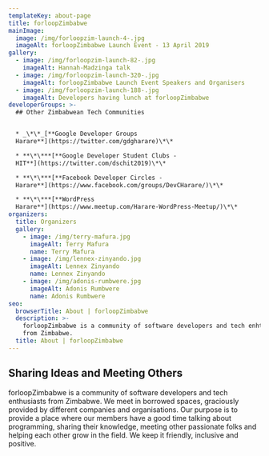 ```yaml
---
templateKey: about-page
title: forloopZimbabwe
mainImage:
  image: /img/forloopzim-launch-4-.jpg
  imageAlt: forloopZimbabwe Launch Event - 13 April 2019
gallery:
  - image: /img/forloopzim-launch-82-.jpg
    imageAlt: Hannah-Madzinga talk
  - image: /img/forloopzim-launch-320-.jpg
    imageAlt: forloopZimbabwe Launch Event Speakers and Organisers
  - image: /img/forloopzim-launch-188-.jpg
    imageAlt: Developers having lunch at forloopZimbabwe
developerGroups: >-
  ## Other Zimbabwean Tech Communities


  * _\*\*_[**Google Developer Groups
  Harare**](https://twitter.com/gdgharare)\*\*    

  * **\*\***[**Google Developer Student Clubs -
  HIT**](https://twitter.com/dschit2019)\*\*    

  * **\*\***[**Facebook Developer Circles -
  Harare**](https://www.facebook.com/groups/DevCHarare/)\*\*    

  * **\*\***[**WordPress
  Harare**](https://www.meetup.com/Harare-WordPress-Meetup/)\*\*
organizers:
  title: Organizers
  gallery:
    - image: /img/terry-mafura.jpg
      imageAlt: Terry Mafura
      name: Terry Mafura
    - image: /img/lennex-zinyando.jpg
      imageAlt: Lennex Zinyando
      name: Lennex Zinyando
    - image: /img/adonis-rumbwere.jpg
      imageAlt: Adonis Rumbwere
      name: Adonis Rumbwere
seo:
  browserTitle: About | forloopZimbabwe
  description: >-
    forloopZimbabwe is a community of software developers and tech enhtusiasts
    from Zimbabwe.
  title: About | forloopZimbabwe
---
```


## Sharing Ideas and Meeting Others

forloopZimbabwe is a community of software developers and tech enthusiasts from Zimbabwe. We meet in borrowed spaces, graciously provided by different companies and organisations. Our purpose is to provide a place where our members have a good time talking about programming, sharing their knowledge, meeting other passionate folks and helping each other grow in the field. We keep it friendly, inclusive and positive.
